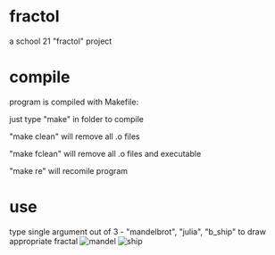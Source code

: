 # fractol
a school 21 "fractol" project

# compile
program is compiled with Makefile:

just type "make" in folder to compile

"make clean" will remove all .o files

"make fclean" will remove all .o files and executable

"make re" will recomile program

# use
type single argument out of 3 - "mandelbrot", "julia", "b_ship" to draw appropriate fractal
![mandel](https://user-images.githubusercontent.com/20489896/111061851-65194000-84b6-11eb-988b-a14d2dbc4ae4.png)
![ship](https://user-images.githubusercontent.com/20489896/111061855-677b9a00-84b6-11eb-9420-a587ec8e54e7.png)
